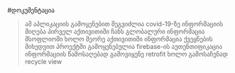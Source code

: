 #დოკუმენტაცია
>ამ აპლიკაციის გამოყენებით შეგვიძლია covid-19-ზე ინფორმაციის მიღება
>პირველ აქთივითიში ჩანს გლობალური ინფორმაცია მსოფლიოში
>ხოლო მეორე აქთივითიში ინფორმაცია ქვეყნების მიხედვით
>პროექტში გამოყენებულია firebase-ის აუთენთიფიკაცია
>ინფორმაციის წამოსაღებად გამოვიყენე retrofit ხოლო გამოსაჩენად recycle view